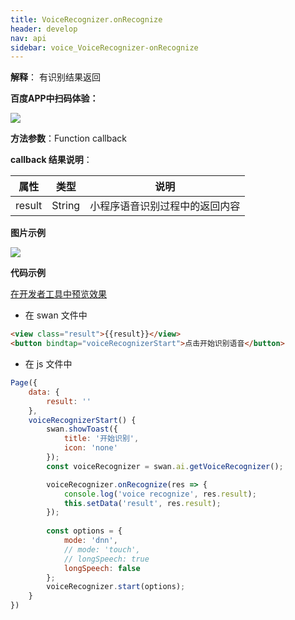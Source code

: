 ```yaml
---
title: VoiceRecognizer.onRecognize
header: develop
nav: api
sidebar: voice_VoiceRecognizer-onRecognize
---
```


**解释**： 有识别结果返回

**百度APP中扫码体验：**

<img src="https://b.bdstatic.com/miniapp/assets/images/doc_demo/fragment_VoiceRecognizerOnRecognize.png"  class="demo-qrcode-image" />

**方法参数**：Function callback

**callback 结果说明**：

|属性 | 类型 | 说明 |
|---- | ---- | ---- |
|result |String | 小程序语音识别过程中的返回内容 |


**图片示例**

<div class="m-doc-custom-examples">
    <div class="m-doc-custom-examples-correct">
        <img src="https://b.bdstatic.com/miniapp/images/VoiceRecognizerOnRecognize.gif">
    </div>
    <div class="m-doc-custom-examples-correct">
        <img src=" ">
    </div>
    <div class="m-doc-custom-examples-correct">
        <img src=" ">
    </div>     
</div>

**代码示例**

<a href="swanide://fragment/93c00ae29b0cd0b086a0425ac254853c1573731767284" title="在开发者工具中预览效果" target="_self">在开发者工具中预览效果</a>

* 在 swan 文件中

```html
<view class="result">{{result}}</view>
<button bindtap="voiceRecognizerStart">点击开始识别语音</button>
```
* 在 js 文件中

```js
Page({
    data: {
        result: ''
    },
    voiceRecognizerStart() {
        swan.showToast({
            title: '开始识别',
            icon: 'none'
        });
        const voiceRecognizer = swan.ai.getVoiceRecognizer();

        voiceRecognizer.onRecognize(res => {
            console.log('voice recognize', res.result);
            this.setData('result', res.result);
        });
        
        const options = {
            mode: 'dnn',
            // mode: 'touch',
            // longSpeech: true
            longSpeech: false
        };
        voiceRecognizer.start(options);
    }
})

```